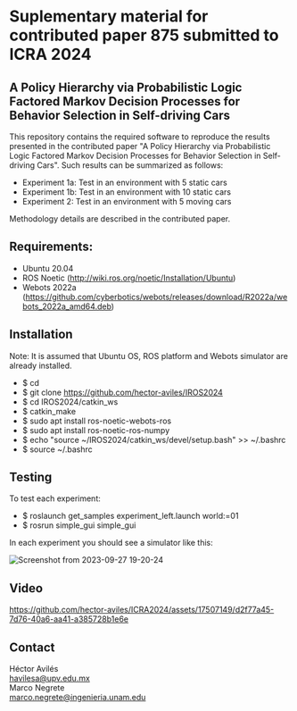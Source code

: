 # Suplementary material for contributed paper 875 submitted to ICRA 2024
## A Policy Hierarchy via Probabilistic Logic Factored Markov Decision Processes for Behavior Selection in Self-driving Cars

This repository contains the required software to reproduce the results presented in the contributed paper "A Policy Hierarchy via Probabilistic Logic Factored Markov Decision Processes for Behavior Selection in Self-driving Cars". Such results can be summarized as follows:

* Experiment 1a: Test in an environment with 5 static cars
* Experiment 1b: Test in an environment with 10 static cars
* Experiment 2: Test in an environment with 5 moving cars

Methodology details are described in the contributed paper. 

## Requirements:

* Ubuntu 20.04
* ROS Noetic (http://wiki.ros.org/noetic/Installation/Ubuntu)
* Webots 2022a (https://github.com/cyberbotics/webots/releases/download/R2022a/webots_2022a_amd64.deb)

## Installation

Note: It is assumed that Ubuntu OS, ROS platform and Webots simulator are already installed. 

* $ cd
* $ git clone https://github.com/hector-aviles/IROS2024
* $ cd IROS2024/catkin_ws
* $ catkin_make
* $ sudo apt install ros-noetic-webots-ros
* $ sudo apt install ros-noetic-ros-numpy
* $ echo "source ~/IROS2024/catkin_ws/devel/setup.bash" >> ~/.bashrc
* $ source ~/.bashrc

## Testing

To test each experiment:

* $ roslaunch get_samples experiment_left.launch world:=01
* $ rosrun simple_gui simple_gui

In each experiment you should see a simulator like this:

![Screenshot from 2023-09-27 19-20-24](https://github.com/hector-aviles/ICRA2024/assets/17507149/bebb5033-5092-4ba6-b66f-644024a79fd2)

## Video

https://github.com/hector-aviles/ICRA2024/assets/17507149/d2f77a45-7d76-40a6-aa41-a385728b1e6e

## Contact

Héctor Avilés<br>
havilesa@upv.edu.mx <br>
Marco Negrete<br>
marco.negrete@ingenieria.unam.edu

